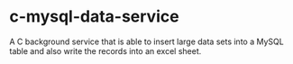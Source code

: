 # c-mysql-data-service
A C background service that is able to insert large data sets into a MySQL table and also write the records into an excel sheet.
